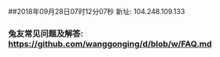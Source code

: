 ##2018年09月28日07时12分07秒 新址: 104.248.109.133
### 兔友常见问题及解答: https://github.com/wanggonging/d/blob/w/FAQ.md
